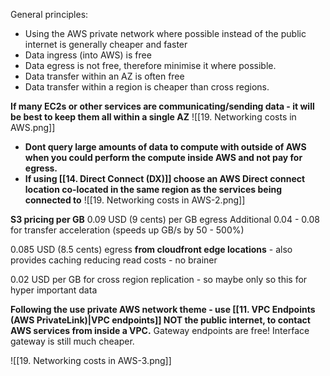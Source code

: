 General principles:
- Using the AWS private network where possible instead of the public internet is generally cheaper and faster
- Data ingress (into AWS) is free
- Data egress is not free, therefore minimise it where possible.
- Data transfer within an AZ is often free
- Data transfer within a region is cheaper than cross regions.

**If many EC2s or other services are communicating/sending data - it will be best to keep them all within a single AZ**
![[19. Networking costs in AWS.png]]

- **Dont query large amounts of data to compute with outside of AWS when you could perform the compute inside AWS and not pay for egress.**
- **If using [[14. Direct Connect (DX)]] choose an AWS Direct connect location co-located in the same region as the services being connected to**
![[19. Networking costs in AWS-2.png]]

**S3 pricing per GB**
0.09 USD (9 cents) per GB egress
Additional 0.04 - 0.08 for transfer acceleration (speeds up GB/s by 50 - 500%)

0.085 USD (8.5 cents) egress **from cloudfront edge locations** - also provides caching reducing read costs - no brainer

0.02 USD per GB for cross region replication - so maybe only so this for hyper important data


**Following the use private AWS network theme - use [[11. VPC Endpoints (AWS PrivateLink)|VPC endpoints]] NOT the public internet, to contact AWS services from inside a VPC.**
Gateway endpoints are free! Interface gateway is still much cheaper.

![[19. Networking costs in AWS-3.png]]
